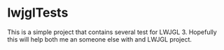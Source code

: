 # lwjglTests
This is a simple project that contains several test for LWJGL 3. Hopefully this will help both me an someone else with and LWJGL project.
